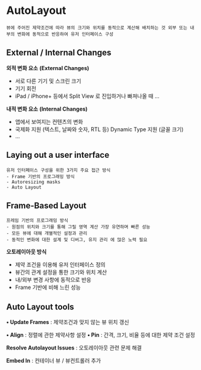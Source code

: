 # **AutoLayout**

```
뷰에 주어진 제약조건에 따라 뷰의 크기와 위치를 동적으로 계산해 배치하는 것 외부 또는 내부의 변화에 동적으로 반응하여 유저 인터페이스 구성
```



## **External / Internal Changes**

**외적 변화 요소** **(External Changes)**

- 서로 다른 기기 및 스크린 크기
-  기기 회전
-  iPad / iPhone+ 등에서 Split View 로 진입하거나 빠져나올 때 ...

**내적 변화 요소** **(Internal Changes)**

- 앱에서 보여지는 컨텐츠의 변화
-  국제화 지원 (텍스트, 날짜와 숫자, RTL 등) Dynamic Type 지원 (글꼴 크기)
- ...



## **Laying out a user interface**

```
유저 인터페이스 구성을 위한 3가지 주요 접근 방식 
- Frame 기반의 프로그래밍 방식
- Autoresizing masks 
- Auto Layout
```



## **Frame-Based Layout**

```
프레임 기반의 프로그래밍 방식
- 원점의 위치와 크기를 통해 그릴 영역 계산 가장 유연하며 빠른 성능
- 모든 뷰에 대해 개별적인 설정과 관리
- 동적인 변화에 대한 설계 및 디버그, 유지 관리 에 많은 노력 필요
```



**오토레이아웃 방식**

- 제약 조건을 이용해 유저 인터페이스 정의 
- 뷰간의 관계 설정을 통한 크기와 위치 계산 
- 내/외부 변경 사항에 동적으로 반응 
- Frame 기반에 비해 느린 성능



## **Auto Layout tools**

**• Update Frames** : 제약조건과 맞지 않는 뷰 위치 갱신 

**• Align** : 정렬에 관한 제약사항 설정
**• Pin** : 간격, 크기, 비율 등에 대한 제약 조건 설정

**Resolve Autolayout Issues** : 오토레이아웃 관련 문제 해결 

**Embed In** : 컨테이너 뷰 / 뷰컨트롤러 추가


```
```


